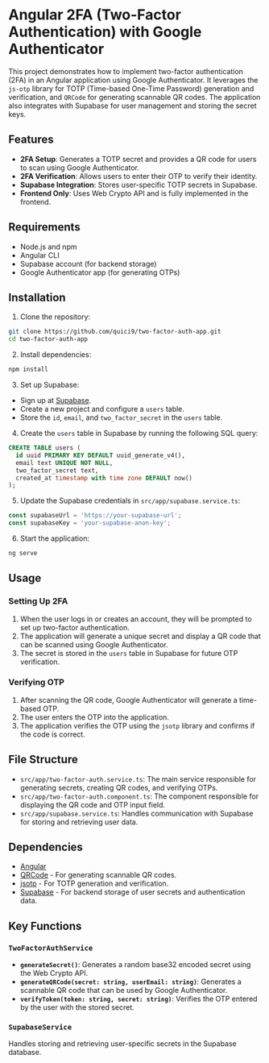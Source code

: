 # Angular 2FA (Two-Factor Authentication) with Google Authenticator

This project demonstrates how to implement two-factor authentication (2FA) in an Angular application using Google Authenticator. It leverages the `js-otp` library for TOTP (Time-based One-Time Password) generation and verification, and `QRCode` for generating scannable QR codes. The application also integrates with Supabase for user management and storing the secret keys.

## Features

- **2FA Setup**: Generates a TOTP secret and provides a QR code for users to scan using Google Authenticator.
- **2FA Verification**: Allows users to enter their OTP to verify their identity.
- **Supabase Integration**: Stores user-specific TOTP secrets in Supabase.
- **Frontend Only**: Uses Web Crypto API and is fully implemented in the frontend.

## Requirements

- Node.js and npm
- Angular CLI
- Supabase account (for backend storage)
- Google Authenticator app (for generating OTPs)

## Installation

1. Clone the repository:

```bash
git clone https://github.com/quici9/two-factor-auth-app.git
cd two-factor-auth-app
```

2. Install dependencies:

```bash
npm install
```

3. Set up Supabase:
  - Sign up at [Supabase](https://supabase.io/).
  - Create a new project and configure a `users` table.
  - Store the `id`, `email`, and `two_factor_secret` in the `users` table.

4. Create the `users` table in Supabase by running the following SQL query:

```sql
CREATE TABLE users (
  id uuid PRIMARY KEY DEFAULT uuid_generate_v4(),
  email text UNIQUE NOT NULL,
  two_factor_secret text,
  created_at timestamp with time zone DEFAULT now()
);
```

5. Update the Supabase credentials in `src/app/supabase.service.ts`:

```typescript
const supabaseUrl = 'https://your-supabase-url';
const supabaseKey = 'your-supabase-anon-key';
```

6. Start the application:

```bash
ng serve
```

## Usage

### Setting Up 2FA

1. When the user logs in or creates an account, they will be prompted to set up two-factor authentication.
2. The application will generate a unique secret and display a QR code that can be scanned using Google Authenticator.
3. The secret is stored in the `users` table in Supabase for future OTP verification.

### Verifying OTP

1. After scanning the QR code, Google Authenticator will generate a time-based OTP.
2. The user enters the OTP into the application.
3. The application verifies the OTP using the `jsotp` library and confirms if the code is correct.

## File Structure

- `src/app/two-factor-auth.service.ts`: The main service responsible for generating secrets, creating QR codes, and verifying OTPs.
- `src/app/two-factor-auth.component.ts`: The component responsible for displaying the QR code and OTP input field.
- `src/app/supabase.service.ts`: Handles communication with Supabase for storing and retrieving user data.

## Dependencies

- [Angular](https://angular.io/)
- [QRCode](https://www.npmjs.com/package/qrcode) - For generating scannable QR codes.
- [jsotp](https://www.npmjs.com/package/jsotp) - For TOTP generation and verification.
- [Supabase](https://supabase.io/) - For backend storage of user secrets and authentication data.

## Key Functions

### `TwoFactorAuthService`

- **`generateSecret()`**: Generates a random base32 encoded secret using the Web Crypto API.
- **`generateQRCode(secret: string, userEmail: string)`**: Generates a scannable QR code that can be used by Google Authenticator.
- **`verifyToken(token: string, secret: string)`**: Verifies the OTP entered by the user with the stored secret.

### `SupabaseService`

Handles storing and retrieving user-specific secrets in the Supabase database.

